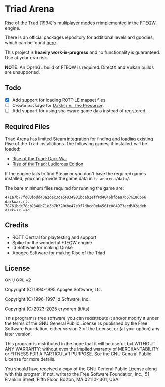 # Triad Arena

Rise of the Triad (1994)'s multiplayer modes reimplemented in the [FTEQW](https://www.fteqw.org/) engine.

There is an official packages repository for additional levels and goodies,
which can be found [here](https://github.com/erysdren/TriadArena-Packages).

This project is **heavily work-in-progress** and no functionality is guaranteed.
Use at your own risk.

**NOTE**: An OpenGL build of FTEQW is required. DirectX and Vulkan builds are
unsupported.

## Todo

- [x] Add support for loading ROTT:LE mapset files.
- [ ] Create package for [Dakkijam: The Precursor](https://steamcommunity.com/sharedfiles/filedetails/?id=3389350415).
- [ ] Add support for using shareware game data instead of registered.

## Required Files

Triad Arena has limited Steam integration for finding and loading existing
Rise of the Triad installations. The following games, if installed, will be
loaded:

- [Rise of the Triad: Dark War](https://store.steampowered.com/app/358410/)
- [Rise of the Triad: Ludicrous Edition](https://store.steampowered.com/app/1421490/)

If the engine fails to find Steam or you don't have the required games
installed, you can provide the game data in `triadarena/data/`.

The bare minimum files required for running the game are:

```
471a7b77fd03bbdd43a2dec3ca56034981bcab2eff8d4046bfbaa7b57a186b66  darkwar.rtc
78761bdc78cb2340b71e3b7b320dbe47e3f7dbcd0eb456fc084973acd582edeb  darkwar.wad
```

## Credits

- ROTT Central for playtesting and support
- Spike for the wonderful FTEQW engine
- id Software for making Quake
- Apogee Software for making Rise of the Triad

## License

GNU GPL v2

Copyright (C) 1994-1995 Apogee Software, Ltd.

Copyright (C) 1996-1997 Id Software, Inc.

Copyright (C) 2023-2025 erysdren (it/its)

This program is free software; you can redistribute it and/or
modify it under the terms of the GNU General Public License
as published by the Free Software Foundation; either version 2
of the License, or (at your option) any later version.

This program is distributed in the hope that it will be useful,
but WITHOUT ANY WARRANTY; without even the implied warranty of
MERCHANTABILITY or FITNESS FOR A PARTICULAR PURPOSE.  See the
GNU General Public License for more details.

You should have received a copy of the GNU General Public License
along with this program; if not, write to the Free Software
Foundation, Inc., 51 Franklin Street, Fifth Floor, Boston, MA  02110-1301, USA.
